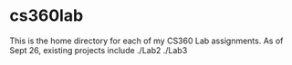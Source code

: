 # cs360lab
This is the home directory for each of my CS360 Lab assignments.
As of Sept 26, existing projects include
./Lab2
./Lab3

